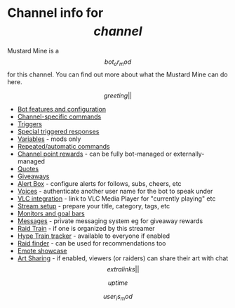 # Channel info for $$channel$$

Mustard Mine is a $$bot_or_mod$$ for this channel. You can find out more about what
the Mustard Mine can do here.

$$greeting||$$

<!-- TODO: Separate out things only mods can do from things all users can do? -->

* [Bot features and configuration](features)
* [Channel-specific commands](commands)
* [Triggers](triggers)
* [Special triggered responses](specials)
* [Variables](variables) - mods only
* [Repeated/automatic commands](repeats)
* [Channel point rewards](pointsrewards) - can be fully bot-managed or externally-managed
* [Quotes](quotes)
* [Giveaways](giveaway)
* [Alert Box](alertbox) - configure alerts for follows, subs, cheers, etc
* [Voices](voices) - authenticate another user name for the bot to speak under
* [VLC integration](vlc) - link to VLC Media Player for "currently playing" etc
* [Stream setup](streamsetup) - prepare your title, category, tags, etc
* [Monitors and goal bars](monitors)
* [Messages](messages) - private messaging system eg for giveaway rewards
* [Raid Train](raidtrain) - if one is organized by this streamer
* [Hype Train tracker](/hypetrain?for=$$channel$$) - available to everyone if enabled
* [Raid finder](/raidfinder?for=$$channel$$) - can be used for recommendations too
* [Emote showcase](/emotes?broadcaster=$$channel$$)
* [Art Sharing](share) - if enabled, viewers (or raiders) can share their art with chat
$$extralinks||$$

$$uptime$$

$$user_is_mod$$
